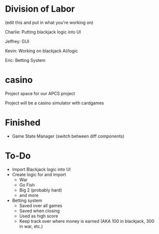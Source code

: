 Division of Labor
======
(edit this and put in what you're working on)

Charlie: Putting blackjack logic into UI

Jeffrey: GUI

Kevin: Working on blackjack AI/logic

Eric: Betting System

casino
======
Project space for our APCS project

Project will be a casino simulator with cardgames

Finished
======
- Game State Manager (switch between diff components)


To-Do
======
- Import Blackjack logic into UI
- Create logic for and import 
  - War
  - Go Fish
  - Big 2 (probably hard)
  - and more
- Betting system
  - Saved over all games
  - Saved when closing
  - Used as high score
  - Keep track over where money is earned (AKA 100 in blackjack, 300 in war, etc.)
